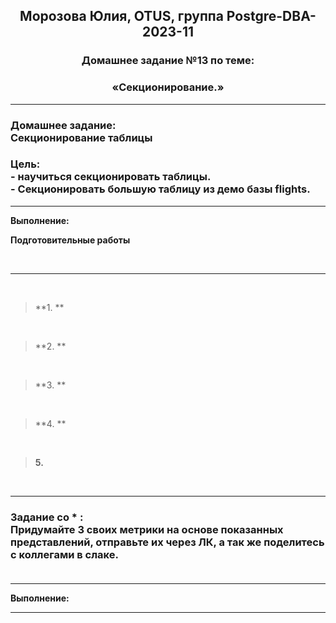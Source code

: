 **<div align="center"><h2>Морозова Юлия, OTUS, группа Postgre-DBA-2023-11</h2></div>**

**<div align=center><h3>Домашнее задание №13 по теме:</h3></div>**
**<div align=center><h3>«Секционирование.»</h3></div>**

***
**<h3>Домашнее задание:
<br>Секционирование таблицы</h3>**

**<h3>Цель:
<br> - научиться секционировать таблицы.
<br> - Секционировать большую таблицу из демо базы flights.</h3>**


***

**Выполнение:**

**Подготовительные работы**


<br/>  

***

<br/>

>**1. **



<br/>

>**2. **




<br/>

>**3. **


<br/>

>**4. **



<br/>

>**5.**



<br/>


***
**<h3> Задание со * :**
<br>Придумайте 3 своих метрики на основе показанных представлений, отправьте их через ЛК, а так же поделитесь с коллегами в слаке. 
<br> 
<br>
</h3>

***

**Выполнение:**


***






